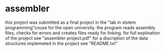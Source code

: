 # assembler
this project was submitted as a final project in the "lab in ststem programming"couse for the open university.
the program reads assembly files, checks for errors and creates files ready for linking.
for full explination of the project see "assembler project.pdf"
for a discription of the data structures implemeted in the project see "README.txt"
